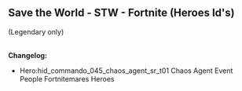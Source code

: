 <h2>Save the World - STW - Fortnite (Heroes Id's)</h2>(Legendary only)<br><br>






<b>Changelog:</b>
+ Hero:hid_commando_045_chaos_agent_sr_t01	Chaos Agent		Event People	Fortnitemares Heroes
